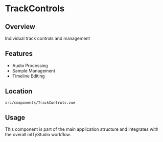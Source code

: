 # TrackControls

## Overview

Individual track controls and management

## Features

- Audio Processing
- Sample Management
- Timeline Editing

## Location

`src/components/TrackControls.vue`

## Usage

This component is part of the main application structure and integrates with the overall mITyStudio workflow.

